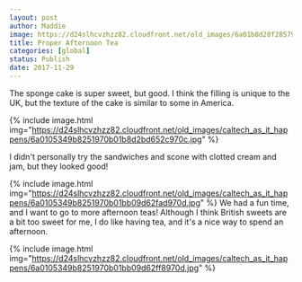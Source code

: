 ```yaml
---
layout: post
author: Maddie
image: https://d24slhcvzhzz82.cloudfront.net/old_images/6a01b8d28f2857970c01b7c93303cd970b-pi.jpg
title: Proper Afternoon Tea
categories: [global]
status: Publish
date: 2017-11-29
---
```


The sponge cake is super sweet, but good. I think the filling is unique to the UK, but the texture of the cake is similar to some in America.


{% include image.html img="https://d24slhcvzhzz82.cloudfront.net/old_images/caltech_as_it_happens/6a0105349b8251970b01b8d2bd652c970c.jpg" %}

I didn't personally try the sandwiches and scone with clotted cream and jam, but they looked good!


{% include image.html img="https://d24slhcvzhzz82.cloudfront.net/old_images/caltech_as_it_happens/6a0105349b8251970b01bb09d62fad970d.jpg" %}
We had a fun time, and I want to go to more afternoon teas! Although I think British sweets are a bit too sweet for me, I do like having tea, and it's a nice way to spend an afternoon.


{% include image.html img="https://d24slhcvzhzz82.cloudfront.net/old_images/caltech_as_it_happens/6a0105349b8251970b01bb09d62ff8970d.jpg" %}
